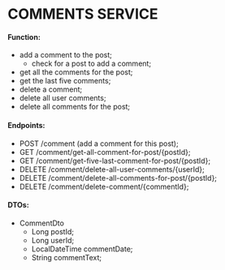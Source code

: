 # COMMENTS SERVICE

#### Function:
* add a comment to the post;
    * check for a post to add a comment;
* get all the comments for the post;
* get the last five comments;
* delete a comment;
* delete all user comments;
* delete all comments for the post;


#### Endpoints:
* POST /comment (add a comment for this post);
* GET /comment/get-all-comment-for-post/{postId};
* GET /comment/get-five-last-comment-for-post/{postId};
* DELETE /comment/delete-all-user-comments/{userId};
* DELETE /comment/delete-all-comments-for-post/{postId};
* DELETE /comment/delete-comment/{commentId};


#### DTOs:
* CommentDto
    * Long postId;
    * Long userId;
    * LocalDateTime commentDate;
    * String commentText;
